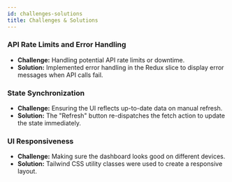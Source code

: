 ```yaml
---
id: challenges-solutions
title: Challenges & Solutions
---
```


### API Rate Limits and Error Handling

- **Challenge:** Handling potential API rate limits or downtime.
- **Solution:** Implemented error handling in the Redux slice to display error messages when API calls fail.

### State Synchronization

- **Challenge:** Ensuring the UI reflects up-to-date data on manual refresh.
- **Solution:** The "Refresh" button re-dispatches the fetch action to update the state immediately.

### UI Responsiveness

- **Challenge:** Making sure the dashboard looks good on different devices.
- **Solution:** Tailwind CSS utility classes were used to create a responsive layout.
